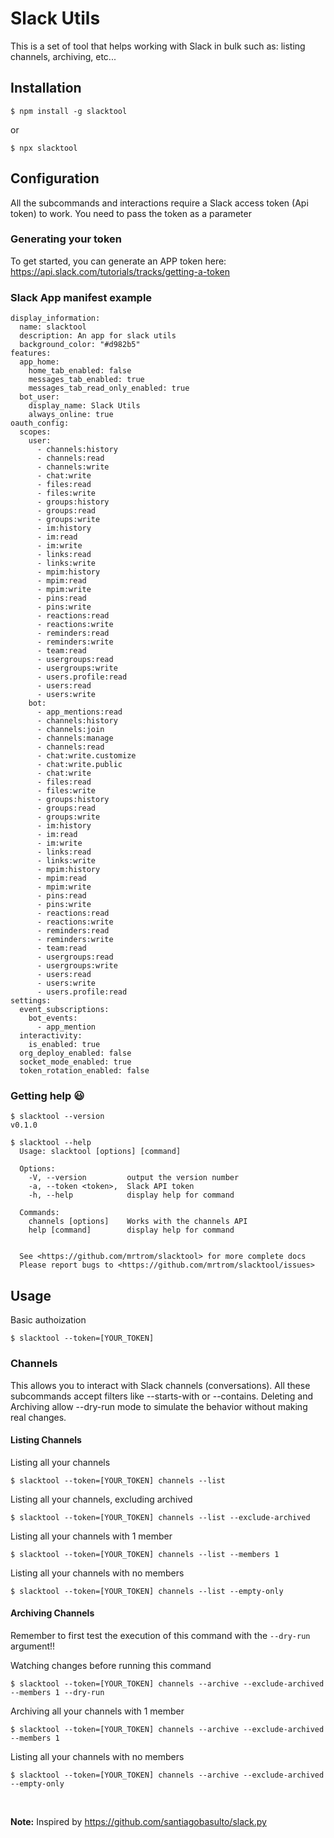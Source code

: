 # Slack Utils

This is a set of tool that helps working with Slack in bulk such as: listing channels, archiving, etc...

## Installation

```
$ npm install -g slacktool
```
or
```
$ npx slacktool
```

## Configuration

All the subcommands and interactions require a Slack access token (Api token) to work. You need to pass the token as a parameter

### Generating your token
To get started, you can generate an APP token here: https://api.slack.com/tutorials/tracks/getting-a-token

### Slack App manifest example
```
display_information:
  name: slacktool
  description: An app for slack utils
  background_color: "#d982b5"
features:
  app_home:
    home_tab_enabled: false
    messages_tab_enabled: true
    messages_tab_read_only_enabled: true
  bot_user:
    display_name: Slack Utils
    always_online: true
oauth_config:
  scopes:
    user:
      - channels:history
      - channels:read
      - channels:write
      - chat:write
      - files:read
      - files:write
      - groups:history
      - groups:read
      - groups:write
      - im:history
      - im:read
      - im:write
      - links:read
      - links:write
      - mpim:history
      - mpim:read
      - mpim:write
      - pins:read
      - pins:write
      - reactions:read
      - reactions:write
      - reminders:read
      - reminders:write
      - team:read
      - usergroups:read
      - usergroups:write
      - users.profile:read
      - users:read
      - users:write
    bot:
      - app_mentions:read
      - channels:history
      - channels:join
      - channels:manage
      - channels:read
      - chat:write.customize
      - chat:write.public
      - chat:write
      - files:read
      - files:write
      - groups:history
      - groups:read
      - groups:write
      - im:history
      - im:read
      - im:write
      - links:read
      - links:write
      - mpim:history
      - mpim:read
      - mpim:write
      - pins:read
      - pins:write
      - reactions:read
      - reactions:write
      - reminders:read
      - reminders:write
      - team:read
      - usergroups:read
      - usergroups:write
      - users:read
      - users:write
      - users.profile:read
settings:
  event_subscriptions:
    bot_events:
      - app_mention
  interactivity:
    is_enabled: true
  org_deploy_enabled: false
  socket_mode_enabled: true
  token_rotation_enabled: false

```

### Getting help :smiley:
```
$ slacktool --version
v0.1.0

$ slacktool --help
  Usage: slacktool [options] [command]

  Options:
    -V, --version         output the version number
    -a, --token <token>,  Slack API token
    -h, --help            display help for command

  Commands:
    channels [options]    Works with the channels API
    help [command]        display help for command


  See <https://github.com/mrtrom/slacktool> for more complete docs
  Please report bugs to <https://github.com/mrtrom/slacktool/issues>
```

## Usage

Basic authoization
```
$ slacktool --token=[YOUR_TOKEN]
```

### Channels

This allows you to interact with Slack channels (conversations). All these subcommands accept filters like --starts-with or --contains. Deleting and Archiving allow --dry-run mode to simulate the behavior without making real changes.

#### Listing Channels

Listing all your channels
```
$ slacktool --token=[YOUR_TOKEN] channels --list
```
Listing all your channels, excluding archived
```
$ slacktool --token=[YOUR_TOKEN] channels --list --exclude-archived
```
Listing all your channels with 1 member
```
$ slacktool --token=[YOUR_TOKEN] channels --list --members 1
```
Listing all your channels with no members
```
$ slacktool --token=[YOUR_TOKEN] channels --list --empty-only
```

#### Archiving Channels
Remember to first test the execution of this command with the `--dry-run` argument!!

Watching changes before running this command
```
$ slacktool --token=[YOUR_TOKEN] channels --archive --exclude-archived --members 1 --dry-run
```
Archiving all your channels with 1 member
```
$ slacktool --token=[YOUR_TOKEN] channels --archive --exclude-archived --members 1
```
Listing all your channels with no members
```
$ slacktool --token=[YOUR_TOKEN] channels --archive --exclude-archived --empty-only
```

&nbsp;
&nbsp;
&nbsp;
&nbsp;
&nbsp;

**Note:** Inspired by https://github.com/santiagobasulto/slack.py

